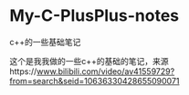 # My-C-PlusPlus-notes
c++的一些基础笔记

这个是我我做的一些c++的基础的笔记，来源https://www.bilibili.com/video/av41559729?from=search&seid=10636330428655090071
